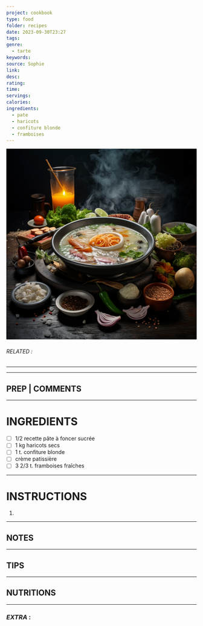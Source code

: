 ```yaml
---
project: cookbook
type: food
folder: recipes
date: 2023-09-30T23:27
tags: 
genre:
  - tarte
keywords: 
source: Sophie
link: 
desc: 
rating: 
time: 
servings: 
calories: 
ingredients:
  - pate
  - haricots
  - confiture blonde
  - framboises
---
```


![IMAGE](_default.png)

###### *RELATED* : 
---


---
## PREP | COMMENTS



---
# INGREDIENTS

- [ ] 1/2 recette pâte à foncer sucrée
- [ ] 1 kg haricots secs 
- [ ] 1 t. confiture blonde
- [ ] crème patissière
- [ ] 3 2/3 t. framboises fraîches

---
# INSTRUCTIONS

1. 

---
## NOTES



---
## TIPS



---
## NUTRITIONS



---
### *EXTRA* :



